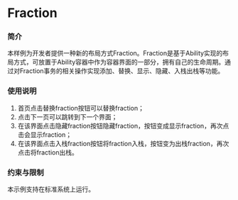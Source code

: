 # Fraction<a name="ZH-CN_TOPIC_0000001172202293"></a>

### 简介<a name="section103mcpsimp"></a>

本样例为开发者提供一种新的布局方式Fraction。Fraction是基于Ability实现的布局方式，可放置于Ability容器中作为容器界面的一部分，拥有自己的生命周期。通过对Fraction事务的相关操作实现添加、替换、显示、隐藏、入栈出栈等功能。

### 使用说明<a name="section105mcpsimp"></a>

1.  首页点击替换fraction按钮可以替换fraction；
2.  点击下一页可以跳转到下一个界面；
3.  在该界面点击隐藏fraction按钮隐藏fraction，按钮变成显示fraction，再次点击会显示fraction；
4.  在该界面点击入栈fraction按钮将fraction入栈，按钮变为出栈fraction，再次点击将fraction出栈。

### 约束与限制<a name="section111mcpsimp"></a>

本示例支持在标准系统上运行。

